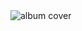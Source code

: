 <html>
	<img src ="https://img.discogs.com/uJngny-cgKBmfo3r3gyChHxLU_o=/fit-in/600x599/filters:strip_icc():format(jpeg):mode_rgb():quality(90)/discogs-images/R-3238159-1515979699-8694.jpeg.jpg" alt ="album cover" title ="Blue Slide Park"/>	
</html>	
